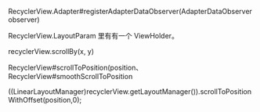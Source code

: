 
RecyclerView.Adapter#registerAdapterDataObserver(AdapterDataObserver observer)

RecyclerView.LayoutParam 里有有一个 ViewHolder。

recyclerView.scrollBy(x, y)

RecyclerView#scrollToPosition(position、RecyclerView#smoothScrollToPosition

((LinearLayoutManager)recyclerView.getLayoutManager()).scrollToPositionWithOffset(position,0);

